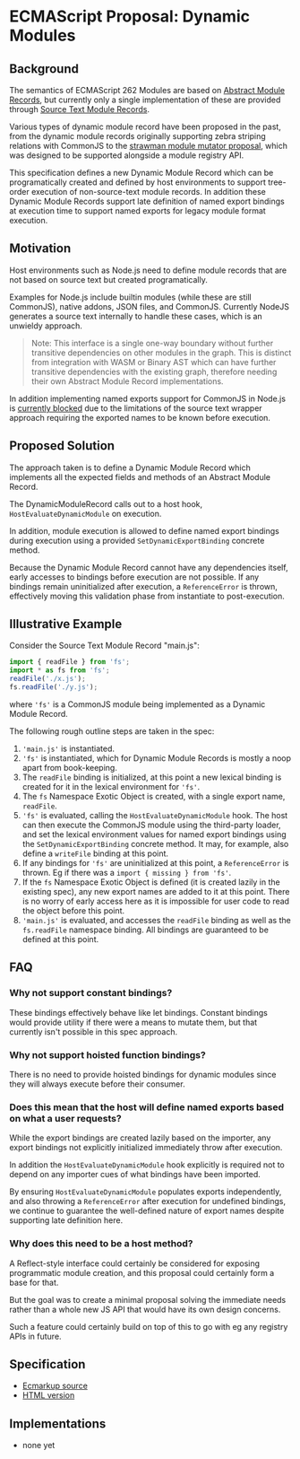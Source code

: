 # ECMAScript Proposal: Dynamic Modules

## Background

The semantics of ECMAScript 262 Modules are based on [Abstract Module Records](https://tc39.github.io/ecma262/#sec-abstract-module-records), but currently only a single implementation of these are provided through [Source Text Module Records](https://tc39.github.io/ecma262/#sec-source-text-module-records).

Various types of dynamic module record have been proposed in the past, from the dynamic module records originally supporting zebra striping relations with CommonJS to the [strawman module mutator proposal](https://gist.github.com/dherman/fbf3077a2781df74b6d8),
which was designed to be supported alongside a module registry API.

This specification defines a new Dynamic Module Record which can be programatically created and defined by host environments to support tree-order execution of non-source-text module records. In addition these Dynamic Module Records support
late definition of named export bindings at execution time to support named exports for legacy module format execution.

## Motivation

Host environments such as Node.js need to define module records that are not based on source text but created programatically.

Examples for Node.js include builtin modules (while these are still CommonJS), native addons, JSON files, and CommonJS. Currently NodeJS generates a source text internally to handle these cases, which is an unwieldy approach.

> Note: This interface is a single one-way boundary without further transitive dependencies on other modules in the graph. This is distinct from integration with WASM or Binary AST
which can have further transitive dependencies with the existing graph, therefore needing their own Abstract Module Record implementations.

In addition implementing named exports support for CommonJS in Node.js is [currently blocked](https://github.com/nodejs/node/pull/16675) due to the limitations of the source text wrapper approach requiring the exported names to be known before execution.

## Proposed Solution

The approach taken is to define a Dynamic Module Record which implements all the expected fields and methods of an Abstract Module Record.

The DynamicModuleRecord calls out to a host hook, `HostEvaluateDynamicModule` on execution.

In addition, module execution is allowed to define named export bindings during execution using a provided `SetDynamicExportBinding` concrete method.

Because the Dynamic Module Record cannot have any dependencies itself, early accesses to bindings before execution are not possible. If any bindings remain uninitialized after execution, a `ReferenceError` is thrown, effectively moving this validation phase from instantiate to post-execution.

## Illustrative Example

Consider the Source Text Module Record "main.js":

```js
import { readFile } from 'fs';
import * as fs from 'fs';
readFile('./x.js');
fs.readFile('./y.js');
```

where `'fs'` is a CommonJS module being implemented as a Dynamic Module Record.

The following rough outline steps are taken in the spec:

1. `'main.js'` is instantiated.
2. `'fs'` is instantiated, which for Dynamic Module Records is mostly a noop apart from book-keeping.
3. The `readFile` binding is initialized, at this point a new lexical binding is created for it in the lexical environment for `'fs'`.
4. The `fs` Namespace Exotic Object is created, with a single export name, `readFile`.
5. `'fs'` is evaluated, calling the `HostEvaluateDynamicModule` hook. The host can then execute the CommonJS module using the third-party loader, and set the lexical environment values for named export bindings using the `SetDynamicExportBinding` concrete method.
  It may, for example, also define a `writeFile` binding at this point.
6. If any bindings for `'fs'` are uninitialized at this point, a `ReferenceError` is thrown. Eg if there was a `import { missing } from 'fs'`.
6. If the `fs` Namespace Exotic Object is defined (it is created lazily in the existing spec), any new export names are added to it at this point. There is no worry of early access here as it is impossible for user code to read the object before this point.
7. `'main.js'` is evaluated, and accesses the `readFile` binding as well as the `fs.readFile` namespace binding. All bindings are guaranteed to be defined at this point.

## FAQ

### Why not support constant bindings?

These bindings effectively behave like let bindings. Constant bindings would provide utility if there were a means to mutate them, but that currently isn't possible in this spec approach.

### Why not support hoisted function bindings?

There is no need to provide hoisted bindings for dynamic modules since they will always execute before their consumer.

### Does this mean that the host will define named exports based on what a user requests?

While the export bindings are created lazily based on the importer, any export bindings not explicitly initialized immediately throw after execution.

In addition the `HostEvaluateDynamicModule` hook explicitly is required not to depend on any importer cues of what bindings have been imported.

By ensuring `HostEvaluateDynamicModule` populates exports independently, and also throwing a `ReferenceError` after execution for undefined bindings, we continue to guarantee
the well-defined nature of export names despite supporting late definition here.

### Why does this need to be a host method?

A Reflect-style interface could certainly be considered for exposing programmatic module creation, and this proposal could certainly form a base for that.

But the goal was to create a minimal proposal solving the immediate needs rather than a whole new JS API that would have its own design concerns.

Such a feature could certainly build on top of this to go with eg any registry APIs in future.

## Specification

* [Ecmarkup source](https://github.com/guybedford/proposal-dynamic-modules/blob/master/spec.html)
* [HTML version](https://guybedford.github.io/proposal-dynamic-modules/)

## Implementations

* none yet
